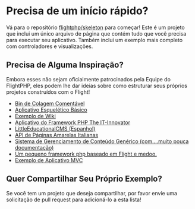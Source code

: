# Precisa de um início rápido?

Vá para o repositório [flightphp/skeleton](https://github.com/flightphp/skeleton) para começar! Este é um projeto que inclui um único arquivo de página que contém tudo que você precisa para executar seu aplicativo. Também inclui um exemplo mais completo com controladores e visualizações.

## Precisa de Alguma Inspiração?

Embora esses não sejam oficialmente patrocinados pela Equipe do FlightPHP, eles podem lhe dar ideias sobre como estruturar seus próprios projetos construídos com o Flight!

- [Bin de Colagem Comentável](https://github.com/n0nag0n/commie2)
- [Aplicativo Esquelético Básico](https://github.com/markhughes/flight-skeleton)
- [Exemplo de Wiki](https://github.com/Skayo/FlightWiki)
- [Aplicativo do Framework PHP The IT-Innovator](https://github.com/itinnovator/myphp-app)
- [LittleEducationalCMS (Espanhol)](https://github.com/casgin/LittleEducationalCMS)
- [API de Páginas Amarelas Italianas](https://github.com/chiccomagnus/PGAPI)
- [Sistema de Gerenciamento de Conteúdo Genérico (com....muito pouca documentação)](https://github.com/recepuncu/cms)
- [Um pequeno framework php baseado em Flight e medoo.](https://github.com/ycrao/tinyme)
- [Exemplo de Aplicativo MVC](https://github.com/paddypei/Flight-MVC)

## Quer Compartilhar Seu Próprio Exemplo?

Se você tem um projeto que deseja compartilhar, por favor envie uma solicitação de pull request para adicioná-lo a esta lista!